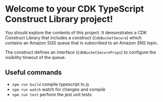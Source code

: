 # Welcome to your CDK TypeScript Construct Library project!

You should explore the contents of this project. It demonstrates a CDK Construct Library that includes a construct (`CdkBucketSecure`)
which contains an Amazon SQS queue that is subscribed to an Amazon SNS topic.

The construct defines an interface (`CdkBucketSecureProps`) to configure the visibility timeout of the queue.

## Useful commands

 * `npm run build`   compile typescript to js
 * `npm run watch`   watch for changes and compile
 * `npm run test`    perform the jest unit tests